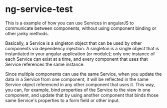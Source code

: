 # ng-service-test

This is a example of how you can use Services in angularJS to communicate
between components, without using component binding or other janky methods.

Basically, a Service is a singleton object that can be used by other components
via dependency injection. A singleton is a single object that is instantiated
in your angular application (or module); only one instance of each Service can
exist at a time, and every component that uses that Service references the same
instance.

Since multiple components can use the same Service, when you update the data in
a Service from one component, it will be reflected in the same Service object
referenced in any other component that uses it. This way, you can, for example,
bind properties of the Service to the view in one component, and update that
by using another component that binds those same Service's properties to a
form field or other input.
